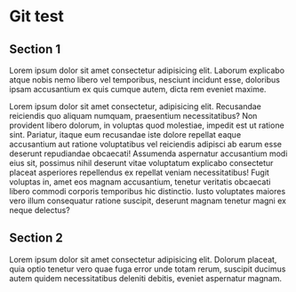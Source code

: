 # Git test

## Section 1

Lorem ipsum dolor sit amet consectetur adipisicing elit. Laborum explicabo atque nobis nemo libero vel temporibus, nesciunt incidunt esse, doloribus ipsam accusantium ex quis cumque autem, dicta rem eveniet maxime.

Lorem ipsum dolor sit amet consectetur, adipisicing elit. Recusandae reiciendis quo aliquam numquam, praesentium necessitatibus? Non provident libero dolorum, in voluptas quod molestiae, impedit est ut ratione sint. Pariatur, itaque eum recusandae iste dolore repellat eaque accusantium aut ratione voluptatibus vel reiciendis adipisci ab earum esse deserunt repudiandae obcaecati! Assumenda aspernatur accusantium modi eius sit, possimus nihil deserunt vitae voluptatum explicabo consectetur placeat asperiores repellendus ex repellat veniam necessitatibus! Fugit voluptas in, amet eos magnam accusantium, tenetur veritatis obcaecati libero commodi corporis temporibus hic distinctio. Iusto voluptates maiores vero illum consequatur ratione suscipit, deserunt magnam tenetur magni ex neque delectus?

## Section 2

Lorem ipsum dolor sit amet consectetur adipisicing elit. Dolorum placeat, quia optio tenetur vero quae fuga error unde totam rerum, suscipit ducimus autem quidem necessitatibus deleniti debitis, eveniet aspernatur magnam.
